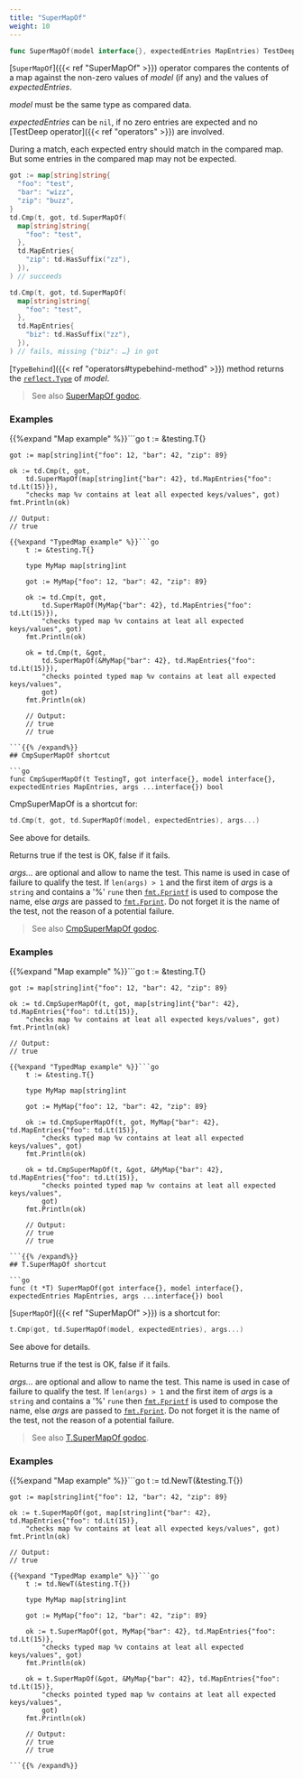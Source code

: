 ```yaml
---
title: "SuperMapOf"
weight: 10
---
```


```go
func SuperMapOf(model interface{}, expectedEntries MapEntries) TestDeep
```

[`SuperMapOf`]({{< ref "SuperMapOf" >}}) operator compares the contents of a map against the non-zero
values of *model* (if any) and the values of *expectedEntries*.

*model* must be the same type as compared data.

*expectedEntries* can be `nil`, if no zero entries are expected and
no [TestDeep operator]({{< ref "operators" >}}) are involved.

During a match, each expected entry should match in the compared
map. But some entries in the compared map may not be expected.

```go
got := map[string]string{
  "foo": "test",
  "bar": "wizz",
  "zip": "buzz",
}
td.Cmp(t, got, td.SuperMapOf(
  map[string]string{
    "foo": "test",
  },
  td.MapEntries{
    "zip": td.HasSuffix("zz"),
  }),
) // succeeds

td.Cmp(t, got, td.SuperMapOf(
  map[string]string{
    "foo": "test",
  },
  td.MapEntries{
    "biz": td.HasSuffix("zz"),
  }),
) // fails, missing {"biz": …} in got
```

[`TypeBehind`]({{< ref "operators#typebehind-method" >}}) method returns the [`reflect.Type`](https://golang.org/pkg/reflect/#Type) of *model*.


> See also [<i class='fas fa-book'></i> SuperMapOf godoc](https://godoc.org/github.com/maxatome/go-testdeep/td#SuperMapOf).

### Examples

{{%expand "Map example" %}}```go
	t := &testing.T{}

	got := map[string]int{"foo": 12, "bar": 42, "zip": 89}

	ok := td.Cmp(t, got,
		td.SuperMapOf(map[string]int{"bar": 42}, td.MapEntries{"foo": td.Lt(15)}),
		"checks map %v contains at leat all expected keys/values", got)
	fmt.Println(ok)

	// Output:
	// true

```{{% /expand%}}
{{%expand "TypedMap example" %}}```go
	t := &testing.T{}

	type MyMap map[string]int

	got := MyMap{"foo": 12, "bar": 42, "zip": 89}

	ok := td.Cmp(t, got,
		td.SuperMapOf(MyMap{"bar": 42}, td.MapEntries{"foo": td.Lt(15)}),
		"checks typed map %v contains at leat all expected keys/values", got)
	fmt.Println(ok)

	ok = td.Cmp(t, &got,
		td.SuperMapOf(&MyMap{"bar": 42}, td.MapEntries{"foo": td.Lt(15)}),
		"checks pointed typed map %v contains at leat all expected keys/values",
		got)
	fmt.Println(ok)

	// Output:
	// true
	// true

```{{% /expand%}}
## CmpSuperMapOf shortcut

```go
func CmpSuperMapOf(t TestingT, got interface{}, model interface{}, expectedEntries MapEntries, args ...interface{}) bool
```

CmpSuperMapOf is a shortcut for:

```go
td.Cmp(t, got, td.SuperMapOf(model, expectedEntries), args...)
```

See above for details.

Returns true if the test is OK, false if it fails.

*args...* are optional and allow to name the test. This name is
used in case of failure to qualify the test. If `len(args) > 1` and
the first item of *args* is a `string` and contains a '%' `rune` then
[`fmt.Fprintf`](https://golang.org/pkg/fmt/#Fprintf) is used to compose the name, else *args* are passed to
[`fmt.Fprint`](https://golang.org/pkg/fmt/#Fprint). Do not forget it is the name of the test, not the
reason of a potential failure.


> See also [<i class='fas fa-book'></i> CmpSuperMapOf godoc](https://godoc.org/github.com/maxatome/go-testdeep/td#CmpSuperMapOf).

### Examples

{{%expand "Map example" %}}```go
	t := &testing.T{}

	got := map[string]int{"foo": 12, "bar": 42, "zip": 89}

	ok := td.CmpSuperMapOf(t, got, map[string]int{"bar": 42}, td.MapEntries{"foo": td.Lt(15)},
		"checks map %v contains at leat all expected keys/values", got)
	fmt.Println(ok)

	// Output:
	// true

```{{% /expand%}}
{{%expand "TypedMap example" %}}```go
	t := &testing.T{}

	type MyMap map[string]int

	got := MyMap{"foo": 12, "bar": 42, "zip": 89}

	ok := td.CmpSuperMapOf(t, got, MyMap{"bar": 42}, td.MapEntries{"foo": td.Lt(15)},
		"checks typed map %v contains at leat all expected keys/values", got)
	fmt.Println(ok)

	ok = td.CmpSuperMapOf(t, &got, &MyMap{"bar": 42}, td.MapEntries{"foo": td.Lt(15)},
		"checks pointed typed map %v contains at leat all expected keys/values",
		got)
	fmt.Println(ok)

	// Output:
	// true
	// true

```{{% /expand%}}
## T.SuperMapOf shortcut

```go
func (t *T) SuperMapOf(got interface{}, model interface{}, expectedEntries MapEntries, args ...interface{}) bool
```

[`SuperMapOf`]({{< ref "SuperMapOf" >}}) is a shortcut for:

```go
t.Cmp(got, td.SuperMapOf(model, expectedEntries), args...)
```

See above for details.

Returns true if the test is OK, false if it fails.

*args...* are optional and allow to name the test. This name is
used in case of failure to qualify the test. If `len(args) > 1` and
the first item of *args* is a `string` and contains a '%' `rune` then
[`fmt.Fprintf`](https://golang.org/pkg/fmt/#Fprintf) is used to compose the name, else *args* are passed to
[`fmt.Fprint`](https://golang.org/pkg/fmt/#Fprint). Do not forget it is the name of the test, not the
reason of a potential failure.


> See also [<i class='fas fa-book'></i> T.SuperMapOf godoc](https://godoc.org/github.com/maxatome/go-testdeep/td#T.SuperMapOf).

### Examples

{{%expand "Map example" %}}```go
	t := td.NewT(&testing.T{})

	got := map[string]int{"foo": 12, "bar": 42, "zip": 89}

	ok := t.SuperMapOf(got, map[string]int{"bar": 42}, td.MapEntries{"foo": td.Lt(15)},
		"checks map %v contains at leat all expected keys/values", got)
	fmt.Println(ok)

	// Output:
	// true

```{{% /expand%}}
{{%expand "TypedMap example" %}}```go
	t := td.NewT(&testing.T{})

	type MyMap map[string]int

	got := MyMap{"foo": 12, "bar": 42, "zip": 89}

	ok := t.SuperMapOf(got, MyMap{"bar": 42}, td.MapEntries{"foo": td.Lt(15)},
		"checks typed map %v contains at leat all expected keys/values", got)
	fmt.Println(ok)

	ok = t.SuperMapOf(&got, &MyMap{"bar": 42}, td.MapEntries{"foo": td.Lt(15)},
		"checks pointed typed map %v contains at leat all expected keys/values",
		got)
	fmt.Println(ok)

	// Output:
	// true
	// true

```{{% /expand%}}
